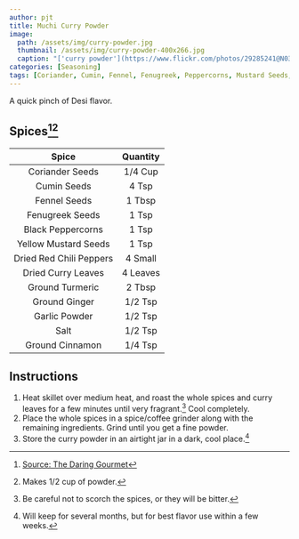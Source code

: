 ```yaml
---
author: pjt
title: Muchi Curry Powder
image:
  path: /assets/img/curry-powder.jpg
  thumbnail: /assets/img/curry-powder-400x266.jpg
  caption: "['curry powder'](https://www.flickr.com/photos/29285241@N03/4352339823) by [sweetbeetandgreenbean](https://www.flickr.com/photos/29285241@N03) is licensed under [CC BY-NC 2.0](https://creativecommons.org/licenses/by-nc/2.0/?ref=ccsearch&atype=rich)"
categories: [Seasoning]
tags: [Coriander, Cumin, Fennel, Fenugreek, Peppercorns, Mustard Seeds, Chili Peppers, Tumeric, Ginger, Garlic, Table Salt, Cinnamon]
---
```


A quick pinch of Desi flavor.

## Spices[^1][^2]

| Spice | Quantity |
|:-:|:-:|
| Coriander Seeds | 1/4 Cup |
| Cumin Seeds | 4 Tsp |
| Fennel Seeds | 1 Tbsp |
| Fenugreek Seeds | 1 Tsp |
| Black Peppercorns | 1 Tsp |
| Yellow Mustard Seeds | 1 Tsp |
| Dried Red Chili Peppers | 4 Small |
| Dried Curry Leaves | 4 Leaves |
| Ground Turmeric | 2 Tbsp |
| Ground Ginger | 1/2 Tsp |
| Garlic Powder | 1/2 Tsp |
| Salt | 1/2 Tsp |
| Ground Cinnamon | 1/4 Tsp |

## Instructions

1. Heat skillet over medium heat, and roast the whole spices and curry leaves for a few minutes until very fragrant.[^3] Cool completely.
2. Place the whole spices in a spice/coffee grinder along with the remaining ingredients. Grind until you get a fine powder.
3. Store the curry powder in an airtight jar in a dark, cool place.[^4]

[^1]: [Source: The Daring Gourmet](https://www.daringgourmet.com/curry-powder-recipe/)
[^2]: Makes 1/2 cup of powder.
[^3]: Be careful not to scorch the spices, or they will be bitter.
[^4]: Will keep for several months, but for best flavor use within a few weeks.

